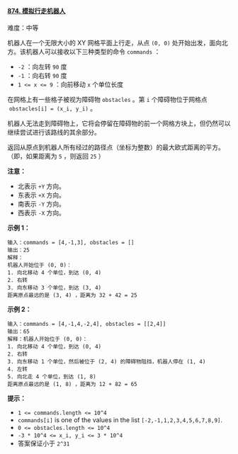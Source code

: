 ﻿#### [874\. 模拟行走机器人](https://leetcode.cn/problems/walking-robot-simulation/)

难度：中等

机器人在一个无限大小的 XY 网格平面上行走，从点 `(0, 0)` 处开始出发，面向北方。该机器人可以接收以下三种类型的命令 `commands` ：

-   `-2` ：向左转 `90` 度
-   `-1` ：向右转 `90` 度
-   `1 <= x <= 9` ：向前移动 `x` 个单位长度

在网格上有一些格子被视为障碍物 `obstacles` 。第 `i` 个障碍物位于网格点  `obstacles[i] = (x_i, y_i)` 。

机器人无法走到障碍物上，它将会停留在障碍物的前一个网格方块上，但仍然可以继续尝试进行该路线的其余部分。

返回从原点到机器人所有经过的路径点（坐标为整数）的最大欧式距离的平方。（即，如果距离为 `5` ，则返回 `25` ）

**注意：**

-   北表示 `+Y` 方向。
-   东表示 `+X` 方向。
-   南表示 `-Y` 方向。
-   西表示 `-X` 方向。

**示例 1：**

```
输入：commands = [4,-1,3], obstacles = []
输出：25
解释：
机器人开始位于 (0, 0)：
1. 向北移动 4 个单位，到达 (0, 4)
2. 右转
3. 向东移动 3 个单位，到达 (3, 4)
距离原点最远的是 (3, 4) ，距离为 32 + 42 = 25
```

**示例 2：**

```
输入：commands = [4,-1,4,-2,4], obstacles = [[2,4]]
输出：65
解释：机器人开始位于 (0, 0)：
1. 向北移动 4 个单位，到达 (0, 4)
2. 右转
3. 向东移动 1 个单位，然后被位于 (2, 4) 的障碍物阻挡，机器人停在 (1, 4)
4. 左转
5. 向北走 4 个单位，到达 (1, 8)
距离原点最远的是 (1, 8) ，距离为 12 + 82 = 65
```

**提示：**

-   `1 <= commands.length <= 10^4`
-   `commands[i]` is one of the values in the list `[-2,-1,1,2,3,4,5,6,7,8,9]`.
-   `0 <= obstacles.length <= 10^4`
-   `-3 * 10^4 <= x_i, y_i <= 3 * 10^4`
-   答案保证小于 `2^31`
